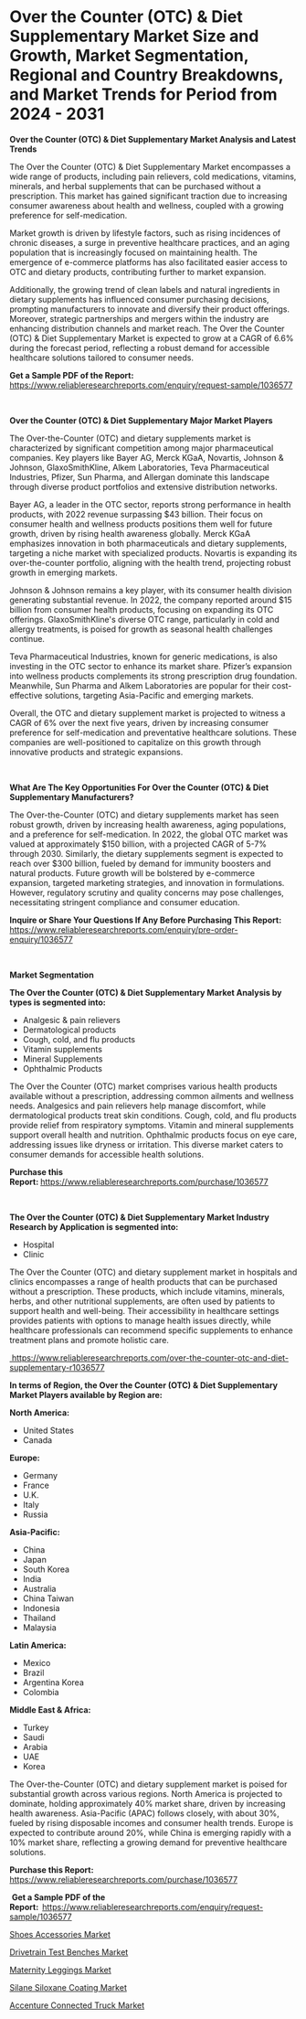 <p><h1>Over the Counter (OTC) & Diet Supplementary Market Size and Growth, Market Segmentation, Regional and Country Breakdowns, and Market Trends for Period from 2024 -  2031</h1></p><p><strong>Over the Counter (OTC) & Diet Supplementary Market Analysis and Latest Trends</strong></p>
<p><p>The Over the Counter (OTC) & Diet Supplementary Market encompasses a wide range of products, including pain relievers, cold medications, vitamins, minerals, and herbal supplements that can be purchased without a prescription. This market has gained significant traction due to increasing consumer awareness about health and wellness, coupled with a growing preference for self-medication. </p><p>Market growth is driven by lifestyle factors, such as rising incidences of chronic diseases, a surge in preventive healthcare practices, and an aging population that is increasingly focused on maintaining health. The emergence of e-commerce platforms has also facilitated easier access to OTC and dietary products, contributing further to market expansion.</p><p>Additionally, the growing trend of clean labels and natural ingredients in dietary supplements has influenced consumer purchasing decisions, prompting manufacturers to innovate and diversify their product offerings. Moreover, strategic partnerships and mergers within the industry are enhancing distribution channels and market reach. The Over the Counter (OTC) & Diet Supplementary Market is expected to grow at a CAGR of 6.6% during the forecast period, reflecting a robust demand for accessible healthcare solutions tailored to consumer needs.</p></p>
<p><strong>Get a Sample PDF of the Report:&nbsp;</strong> <a href="https://www.reliableresearchreports.com/enquiry/request-sample/1036577">https://www.reliableresearchreports.com/enquiry/request-sample/1036577</a></p>
<p>&nbsp;</p>
<p><strong>Over the Counter (OTC) & Diet Supplementary Major Market Players</strong></p>
<p><p>The Over-the-Counter (OTC) and dietary supplements market is characterized by significant competition among major pharmaceutical companies. Key players like Bayer AG, Merck KGaA, Novartis, Johnson & Johnson, GlaxoSmithKline, Alkem Laboratories, Teva Pharmaceutical Industries, Pfizer, Sun Pharma, and Allergan dominate this landscape through diverse product portfolios and extensive distribution networks.</p><p>Bayer AG, a leader in the OTC sector, reports strong performance in health products, with 2022 revenue surpassing $43 billion. Their focus on consumer health and wellness products positions them well for future growth, driven by rising health awareness globally. Merck KGaA emphasizes innovation in both pharmaceuticals and dietary supplements, targeting a niche market with specialized products. Novartis is expanding its over-the-counter portfolio, aligning with the health trend, projecting robust growth in emerging markets.</p><p>Johnson & Johnson remains a key player, with its consumer health division generating substantial revenue. In 2022, the company reported around $15 billion from consumer health products, focusing on expanding its OTC offerings. GlaxoSmithKline's diverse OTC range, particularly in cold and allergy treatments, is poised for growth as seasonal health challenges continue.</p><p>Teva Pharmaceutical Industries, known for generic medications, is also investing in the OTC sector to enhance its market share. Pfizer’s expansion into wellness products complements its strong prescription drug foundation. Meanwhile, Sun Pharma and Alkem Laboratories are popular for their cost-effective solutions, targeting Asia-Pacific and emerging markets.</p><p>Overall, the OTC and dietary supplement market is projected to witness a CAGR of 6% over the next five years, driven by increasing consumer preference for self-medication and preventative healthcare solutions. These companies are well-positioned to capitalize on this growth through innovative products and strategic expansions.</p></p>
<p>&nbsp;</p>
<p><strong>What Are The Key Opportunities For Over the Counter (OTC) & Diet Supplementary Manufacturers?</strong></p>
<p><p>The Over-the-Counter (OTC) and dietary supplements market has seen robust growth, driven by increasing health awareness, aging populations, and a preference for self-medication. In 2022, the global OTC market was valued at approximately $150 billion, with a projected CAGR of 5-7% through 2030. Similarly, the dietary supplements segment is expected to reach over $300 billion, fueled by demand for immunity boosters and natural products. Future growth will be bolstered by e-commerce expansion, targeted marketing strategies, and innovation in formulations. However, regulatory scrutiny and quality concerns may pose challenges, necessitating stringent compliance and consumer education.</p></p>
<p><strong>Inquire or Share Your Questions If Any Before Purchasing This Report:</strong> <a href="https://www.reliableresearchreports.com/enquiry/pre-order-enquiry/1036577">https://www.reliableresearchreports.com/enquiry/pre-order-enquiry/1036577</a></p>
<p>&nbsp;</p>
<p><strong>Market Segmentation</strong></p>
<p><strong>The Over the Counter (OTC) & Diet Supplementary Market Analysis by types is segmented into:</strong></p>
<p><ul><li>Analgesic & pain relievers</li><li>Dermatological products</li><li>Cough, cold, and flu products</li><li>Vitamin supplements</li><li>Mineral Supplements</li><li>Ophthalmic Products</li></ul></p>
<p><p>The Over the Counter (OTC) market comprises various health products available without a prescription, addressing common ailments and wellness needs. Analgesics and pain relievers help manage discomfort, while dermatological products treat skin conditions. Cough, cold, and flu products provide relief from respiratory symptoms. Vitamin and mineral supplements support overall health and nutrition. Ophthalmic products focus on eye care, addressing issues like dryness or irritation. This diverse market caters to consumer demands for accessible health solutions.</p></p>
<p><strong>Purchase this Report:&nbsp;</strong><a href="https://www.reliableresearchreports.com/purchase/1036577">https://www.reliableresearchreports.com/purchase/1036577</a></p>
<p>&nbsp;</p>
<p><strong>The Over the Counter (OTC) & Diet Supplementary Market Industry Research by Application is segmented into:</strong></p>
<p><ul><li>Hospital</li><li>Clinic</li></ul></p>
<p><p>The Over the Counter (OTC) and dietary supplement market in hospitals and clinics encompasses a range of health products that can be purchased without a prescription. These products, which include vitamins, minerals, herbs, and other nutritional supplements, are often used by patients to support health and well-being. Their accessibility in healthcare settings provides patients with options to manage health issues directly, while healthcare professionals can recommend specific supplements to enhance treatment plans and promote holistic care.</p></p>
<p><a href="https://www.reliableresearchreports.com/over-the-counter-otc-and-diet-supplementary-r1036577">&nbsp;https://www.reliableresearchreports.com/over-the-counter-otc-and-diet-supplementary-r1036577</a></p>
<p><strong>In terms of Region, the Over the Counter (OTC) & Diet Supplementary Market Players available by Region are:</strong></p>
<p>
    <p> <strong> North America: </strong>
        <ul>
            <li>United States</li>
            <li>Canada</li>
        </ul>
        </p> 
    <p> <strong> Europe: </strong>
        <ul>
            <li>Germany</li>
            <li>France</li>
            <li>U.K.</li>
            <li>Italy</li>
            <li>Russia</li>
        </ul>
        </p> 
    <p> <strong> Asia-Pacific: </strong>
        <ul>
            <li>China</li>
            <li>Japan</li>
            <li>South Korea</li>
            <li>India</li>
            <li>Australia</li>
            <li>China Taiwan</li>
            <li>Indonesia</li>
            <li>Thailand</li>
            <li>Malaysia</li>
        </ul>
        </p> 
    <p> <strong> Latin America: </strong>
        <ul>
            <li>Mexico</li>
            <li>Brazil</li>
            <li>Argentina Korea</li>
            <li>Colombia</li>
        </ul>
        </p> 
    <p> <strong> Middle East & Africa: </strong>
        <ul>
            <li>Turkey</li>
            <li>Saudi</li>
            <li>Arabia</li>
            <li>UAE</li>
            <li>Korea</li>
        </ul>
    </p>
    </p>
<p><p>The Over-the-Counter (OTC) and dietary supplement market is poised for substantial growth across various regions. North America is projected to dominate, holding approximately 40% market share, driven by increasing health awareness. Asia-Pacific (APAC) follows closely, with about 30%, fueled by rising disposable incomes and consumer health trends. Europe is expected to contribute around 20%, while China is emerging rapidly with a 10% market share, reflecting a growing demand for preventive healthcare solutions.</p></p>
<p><strong>Purchase this Report: </strong><a href="https://www.reliableresearchreports.com/purchase/1036577">https://www.reliableresearchreports.com/purchase/1036577</a></p>
<p>&nbsp;<strong>Get a Sample PDF of the Report:&nbsp;&nbsp;</strong><a href="https://www.reliableresearchreports.com/enquiry/request-sample/1036577">https://www.reliableresearchreports.com/enquiry/request-sample/1036577</a></p>
<p><strong></strong></p>
<p><p><a href="https://www.linkedin.com/pulse/future-trends-global-shoes-accessories-market-insights-sjf8e?trackingId=D1t5z6EnRnekkzQ7OU4sXg%3D%3D">Shoes Accessories Market</a></p><p><a href="https://medium.com/@jessiealker56776d/the-drivetrain-test-benches-market-has-experienced-impressive-growth-in-recent-years-expanding-863697628cd9">Drivetrain Test Benches Market</a></p><p><a href="https://www.linkedin.com/pulse/global-maternity-leggings-industry-research-report-competitive-fjvme?trackingId=xBLTh0ChQrui%2BuHl1K%2FGAw%3D%3D">Maternity Leggings Market</a></p><p><a href="https://issuu.com/reportprime-2/docs/silane-siloxane-coating-market-size_0a4aaebbac9536">Silane Siloxane Coating Market</a></p><p><a href="https://medium.com/@jessiealker56776d/this-report-on-accenture-connected-truck-market-is-a-comprehensive-analysis-of-market-shares-f2027595fae3">Accenture Connected Truck Market</a></p></p>